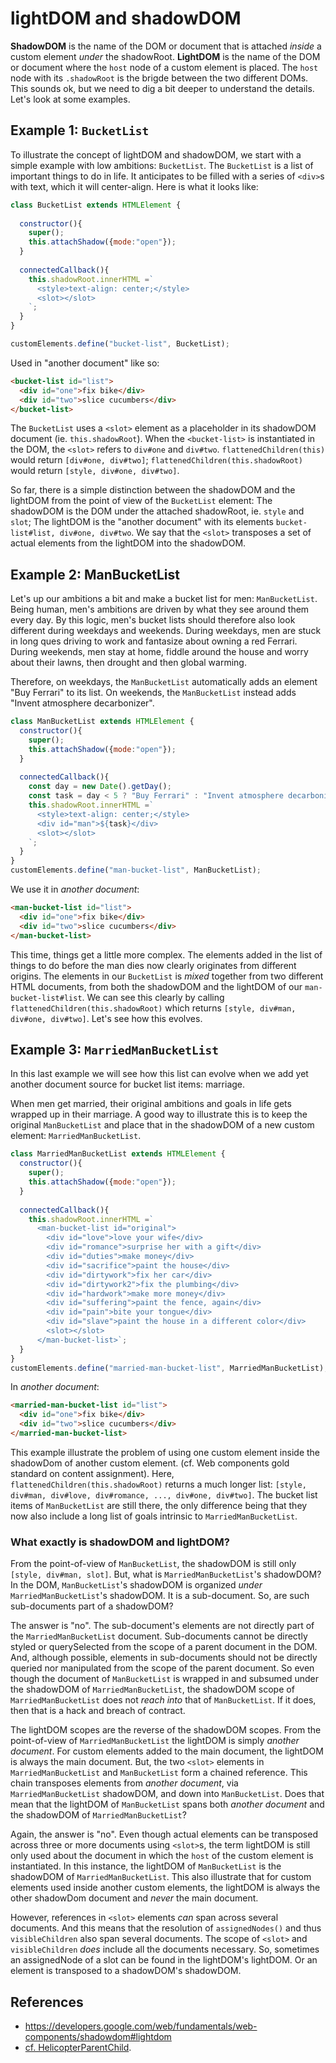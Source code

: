 # lightDOM and shadowDOM

**ShadowDOM** is the name of the DOM or document that is attached 
*inside* a custom element *under* the shadowRoot.
**LightDOM** is the name of the DOM or document where the `host` node of a 
custom element is placed.
The `host` node with its `.shadowRoot` is the brigde between the two different DOMs.
This sounds ok, but we need to dig a bit deeper to understand the details. 
Let's look at some examples.

## Example 1: `BucketList`
To illustrate the concept of lightDOM and shadowDOM, 
we start with a simple example with low ambitions: `BucketList`.
The `BucketList` is a list of important things to do in life.
It anticipates to be filled with a series of `<div>`s with text, which it will center-align.
Here is what it looks like:

```javascript
class BucketList extends HTMLElement {
  
  constructor(){
    super();
    this.attachShadow({mode:"open"});
  }
  
  connectedCallback(){
    this.shadowRoot.innerHTML =`
      <style>text-align: center;</style>
      <slot></slot>
    `;
  }  
}

customElements.define("bucket-list", BucketList);
```
Used in "another document" like so:
```html
<bucket-list id="list">
  <div id="one">fix bike</div>
  <div id="two">slice cucumbers</div>
</bucket-list>
```
The `BucketList` uses a `<slot>` element as a placeholder in its shadowDOM document 
(ie. `this.shadowRoot`).
When the `<bucket-list>` is instantiated in the DOM, 
the `<slot>` refers to `div#one` and `div#two`.
`flattenedChildren(this)` would return `[div#one, div#two]`;
`flattenedChildren(this.shadowRoot)` would return `[style, div#one, div#two]`.

So far, there is a simple distinction between the shadowDOM and the lightDOM 
from the point of view of the `BucketList` element:
The shadowDOM is the DOM under the attached shadowRoot, ie. `style` and `slot`;
The lightDOM is the "another document" with its elements `bucket-list#list, div#one, div#two`.
We say that the `<slot>` transposes a set of actual elements from the lightDOM into the shadowDOM.

## Example 2: ManBucketList
Let's up our ambitions a bit and make a bucket list for men: `ManBucketList`.
Being human, men's ambitions are driven by what they see around them every day.
By this logic, men's bucket lists should therefore also look different during weekdays and weekends.
During weekdays, men are stuck in long ques driving to work and fantasize about owning a red Ferrari.
During weekends, men stay at home, fiddle around the house and worry about their lawns, then drought 
and then global warming. 

Therefore, on weekdays, the `ManBucketList` automatically adds an element "Buy Ferrari" to its list.
On weekends, the `ManBucketList` instead adds "Invent atmosphere decarbonizer".

```javascript
class ManBucketList extends HTMLElement {
  constructor(){
    super();
    this.attachShadow({mode:"open"});
  }
  
  connectedCallback(){
    const day = new Date().getDay();
    const task = day < 5 ? "Buy Ferrari" : "Invent atmosphere decarbonizer";
    this.shadowRoot.innerHTML =`
      <style>text-align: center;</style>
      <div id="man">${task}</div>
      <slot></slot>
    `;
  }  
}
customElements.define("man-bucket-list", ManBucketList);
```
We use it in *another document*:
```html
<man-bucket-list id="list">
  <div id="one">fix bike</div>
  <div id="two">slice cucumbers</div>
</man-bucket-list>
```
This time, things get a little more complex.
The elements added in the list of things to do before the man dies now clearly originates 
from different origins.
The elements in our `BucketList` is *mixed* together from two different HTML documents, 
from both the shadowDOM and the lightDOM of our `man-bucket-list#list`.
We can see this clearly by calling `flattenedChildren(this.shadowRoot)` which returns 
`[style, div#man, div#one, div#two]`.
Let's see how this evolves.

## Example 3: `MarriedManBucketList`

In this last example we will see how this list can evolve when 
we add yet another document source for bucket list items: marriage.

When men get married, their original ambitions and goals in life gets wrapped up in their marriage.
A good way to illustrate this is to keep the original `ManBucketList` and place that in the
shadowDOM of a new custom element: `MarriedManBucketList`.

```javascript
class MarriedManBucketList extends HTMLElement {
  constructor(){
    super();                                                                      
    this.attachShadow({mode:"open"});                     
  }
  
  connectedCallback(){
    this.shadowRoot.innerHTML =`
      <man-bucket-list id="original">
        <div id="love">love your wife</div>
        <div id="romance">surprise her with a gift</div>
        <div id="duties">make money</div>
        <div id="sacrifice">paint the house</div>
        <div id="dirtywork">fix her car</div>
        <div id="dirtywork2">fix the plumbing</div>
        <div id="hardwork">make more money</div>
        <div id="suffering">paint the fence, again</div>
        <div id="pain">bite your tongue</div>
        <div id="slave">paint the house in a different color</div>
        <slot></slot>
      </man-bucket-list>`;
  }  
}
customElements.define("married-man-bucket-list", MarriedManBucketList);
```
In *another document*:
```html
<married-man-bucket-list id="list">
  <div id="one">fix bike</div>
  <div id="two">slice cucumbers</div>
</married-man-bucket-list>
```
This example illustrate the problem of using one custom element 
inside the shadowDom of another custom element.
(cf. Web components gold standard on content assignment).
Here, `flattenedChildren(this.shadowRoot)` returns a much longer list:
`[style, div#man, div#love, div#romance, ..., div#one, div#two]`.
The bucket list items of `ManBucketList` are still there, 
the only difference being that they now also include
a long list of goals intrinsic to `MarriedManBucketList`.

### What exactly is shadowDOM and lightDOM?

From the point-of-view of `ManBucketList`, the shadowDOM is still only `[style, div#man, slot]`.
But, what is `MarriedManBucketList`'s shadowDOM? 
In the DOM, `ManBucketList`'s shadowDOM is organized *under* `MarriedManBucketList`'s shadowDOM.
It is a sub-document.
So, are such sub-documents part of a shadowDOM?

The answer is "no".
The sub-document's elements are not directly part of the `MarriedManBucketList` document.
Sub-documents cannot be directly styled or querySelected from the scope of a parent document in the DOM.
And, although possible, elements in sub-documents should not be directly queried nor manipulated from the scope of the parent document.
So even though the document of `ManBucketList` is wrapped in and subsumed under the shadowDOM of 
`MarriedManBucketList`, the shadowDOM scope of `MarriedManBucketList` does not *reach into* that of `ManBucketList`.
If it does, then that is a hack and breach of contract.

The lightDOM scopes are the reverse of the shadowDOM scopes.
From the point-of-view of `MarriedManBucketList` the lightDOM is simply *another document*.
For custom elements added to the main document, the lightDOM is always the main document.
But, the two `<slot>` elements in `MarriedManBucketList` and `ManBucketList` form a chained reference.
This chain transposes elements from *another document*, via `MarriedManBucketList` shadowDOM, and 
down into `ManBucketList`.
Does that mean that the lightDOM of `ManBucketList` spans both 
*another document* and the shadowDOM of `MarriedManBucketList`?

Again, the answer is "no".
Even though actual elements can be transposed across three or more documents using `<slot>`s,
the term lightDOM is still only used about the document in which the `host` 
of the custom element is instantiated.
In this instance, the lightDOM of `ManBucketList` is the shadowDOM of `MarriedManBucketList`.
This also illustrate that for custom elements used inside another custom elements,
the lightDOM is always the other shadowDom document and *never* the main document.

However, references in `<slot>` elements *can* span across several documents.
And this means that the resolution of `assignedNodes()` and thus `visibleChildren` also span several documents. 
The scope of `<slot>` and `visibleChildren` *does* include all the documents necessary.
So, sometimes an assignedNode of a slot can be found in the lightDOM's lightDOM.
Or an element is transposed to a shadowDOM's shadowDOM. 

## References
 * https://developers.google.com/web/fundamentals/web-components/shadowdom#lightdom
 * [cf. HelicopterParentChild](../chapter4/Pattern2_HelicopterParentChild.md). 
